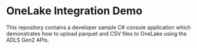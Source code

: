 # OneLake Integration Demo
This repository contains a developer sample C# console application which demonstrates how to upload parquet and CSV files to OneLake using the ADLS Gen2 APIs. 
